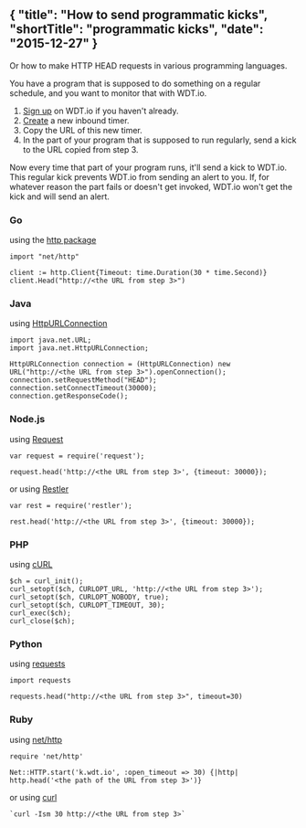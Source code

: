 {
  "title": "How to send programmatic kicks",
  "shortTitle": "programmatic kicks",
  "date": "2015-12-27"
}
---
Or how to make HTTP HEAD requests in various programming languages.

You have a program that is supposed to do something on a regular schedule, and you want to monitor that with WDT.io. 

1. [Sign up](https://wdt.io/signup) on WDT.io if you haven't already.
2. [Create](inbound_timer.html) a new inbound timer.
3. Copy the URL of this new timer.
4. In the part of your program that is supposed to run regularly, send a kick to the URL copied from step 3.

Now every time that part of your program runs, it'll send a kick to WDT.io. This regular kick prevents WDT.io from sending an alert to you. If, for whatever reason the part fails or doesn't get invoked, WDT.io won't get the kick and will send an alert.


### Go

using the [http package](https://golang.org/pkg/net/http/#Client.Head)

```
import "net/http"

client := http.Client{Timeout: time.Duration(30 * time.Second)}    
client.Head("http://<the URL from step 3>")
```


### Java

using [HttpURLConnection](https://docs.oracle.com/javase/7/docs/api/java/net/HttpURLConnection.html)

```
import java.net.URL;
import java.net.HttpURLConnection;

HttpURLConnection connection = (HttpURLConnection) new URL("http://<the URL from step 3>").openConnection();
connection.setRequestMethod("HEAD");
connection.setConnectTimeout(30000);
connection.getResponseCode();
```


### Node.js

using [Request](https://github.com/request/request)

```
var request = require('request');

request.head('http://<the URL from step 3>', {timeout: 30000});
```

or using [Restler](https://github.com/danwrong/restler)

```
var rest = require('restler');

rest.head('http://<the URL from step 3>', {timeout: 30000});
```


### PHP

using [cURL](http://php.net/manual/en/ref.curl.php)

```
$ch = curl_init();
curl_setopt($ch, CURLOPT_URL, 'http://<the URL from step 3>');
curl_setopt($ch, CURLOPT_NOBODY, true);
curl_setopt($ch, CURLOPT_TIMEOUT, 30);
curl_exec($ch);
curl_close($ch);
```


### Python

using [requests](http://docs.python-requests.org/en/latest/user/quickstart/#make-a-request)

```
import requests

requests.head("http://<the URL from step 3>", timeout=30)
```


### Ruby

using [net/http](http://ruby-doc.org/stdlib/libdoc/net/http/rdoc/Net/HTTP.html)

```
require 'net/http'

Net::HTTP.start('k.wdt.io', :open_timeout => 30) {|http| http.head('<the path of the URL from step 3>')}
```

or using [curl](http://www.ruby-doc.org/core/Kernel.html#method-i-60)

```
`curl -Ism 30 http://<the URL from step 3>`
```
